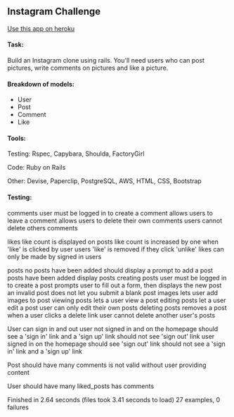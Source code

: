 ## Instagram Challenge

[Use this app on heroku](https://blooming-river-2172.herokuapp.com/)

#### Task:

Build an Instagram clone using rails. You'll need users who can post pictures, write comments on pictures and like a picture.

#### Breakdown of models:

+ User
+ Post
+ Comment
+ Like

#### Tools:

Testing: Rspec, Capybara, Shoulda, FactoryGirl

Code: Ruby on Rails

Other: Devise, Paperclip, PostgreSQL, AWS, HTML, CSS, Bootstrap

#### Testing:

comments
  user must be logged in to create a comment
  allows users to leave a comment
  allows users to delete their own comments
  users cannot delete others comments

likes
  like count is displayed on posts
  like count is increased by one when 'like' is clicked by user
  users 'like' is removed if they click 'unlike'
  likes can only be made by signed in users

posts
  no posts have been added
    should display a prompt to add a post
  posts have been added
    display posts
  creating posts
    user must be logged in to create a post
    prompts user to fill out a form, then displays the new post
  an invalid post
    does not let you submit a blank post
  images
    lets user add images to post
  viewing posts
    lets a user view a post
    editing posts
      let a user edit a post
      user can only edit their own posts
    deleting posts
      removes a post when a user clicks a delete link
      user cannot delete another user's posts

User can sign in and out
  user not signed in and on the homepage
    should see a 'sign in' link and a 'sign up' link
    should not see 'sign out' link
  user signed in on the homepage
    should see 'sign out' link
    should not see a 'sign in' link and a 'sign up' link

Post
  should have many comments
  is not valid without user providing content

User
  should have many liked_posts
  has comments

Finished in 2.64 seconds (files took 3.41 seconds to load)
27 examples, 0 failures
